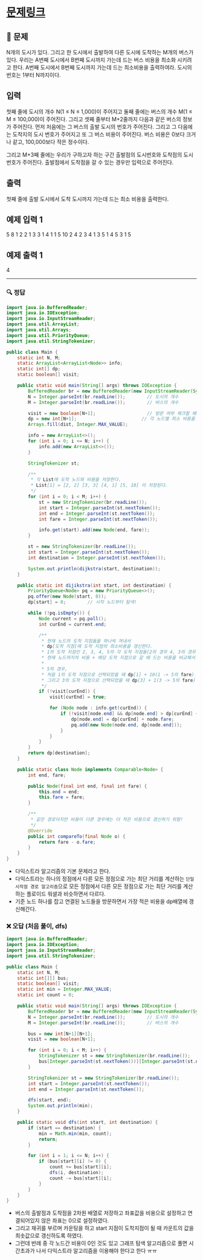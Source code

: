 # [문제링크](https://www.acmicpc.net/problem/1916)

## 📝 문제

N개의 도시가 있다. 그리고 한 도시에서 출발하여 다른 도시에 도착하는 M개의 버스가 있다. 우리는 A번째 도시에서 B번째 도시까지 가는데 드는 버스 비용을 최소화 시키려고 한다. A번째 도시에서 B번째 도시까지 가는데 드는 최소비용을 출력하여라. 도시의 번호는 1부터 N까지이다.

## 입력

첫째 줄에 도시의 개수 N(1 ≤ N ≤ 1,000)이 주어지고 둘째 줄에는 버스의 개수 M(1 ≤ M ≤ 100,000)이 주어진다. 그리고 셋째 줄부터 M+2줄까지 다음과 같은 버스의 정보가 주어진다. 먼저 처음에는 그 버스의 출발 도시의 번호가 주어진다. 그리고 그 다음에는 도착지의 도시 번호가 주어지고 또 그 버스 비용이 주어진다. 버스 비용은 0보다 크거나 같고, 100,000보다 작은 정수이다.

그리고 M+3째 줄에는 우리가 구하고자 하는 구간 출발점의 도시번호와 도착점의 도시번호가 주어진다. 출발점에서 도착점을 갈 수 있는 경우만 입력으로 주어진다.

## 출력

첫째 줄에 출발 도시에서 도착 도시까지 가는데 드는 최소 비용을 출력한다.

## 예제 입력 1

5
8
1 2 2
1 3 3
1 4 1
1 5 10
2 4 2
3 4 1
3 5 1
4 5 3
1 5

## 예제 출력 1 

4

---

### 🔍 정답

```java
import java.io.BufferedReader;
import java.io.IOException;
import java.io.InputStreamReader;
import java.util.ArrayList;
import java.util.Arrays;
import java.util.PriorityQueue;
import java.util.StringTokenizer;

public class Main {
    static int N, M;
    static ArrayList<ArrayList<Node>> info;
    static int[] dp;
    static boolean[] visit;

    public static void main(String[] args) throws IOException {
        BufferedReader br = new BufferedReader(new InputStreamReader(System.in));
        N = Integer.parseInt(br.readLine());        // 도시의 개수
        M = Integer.parseInt(br.readLine());        // 버스의 개수

        visit = new boolean[N+1];                   // 방문 여부 체크할 배열
        dp = new int[N+1];                        // 각 노드별 최소 비용을 저장
        Arrays.fill(dist, Integer.MAX_VALUE);

        info = new ArrayList<>();
        for (int i = 0; i <= N; i++) {
            info.add(new ArrayList<>());
        }

        StringTokenizer st;

        /**
         * 각 List에 도착 노드와 비용을 저장한다.
         * List[1] = [2, 2] [3, 3] [4, 1] [5, 10] 이 저장된다.
         */
        for (int i = 0; i < M; i++) {
            st = new StringTokenizer(br.readLine());
            int start = Integer.parseInt(st.nextToken());
            int end = Integer.parseInt(st.nextToken());
            int fare = Integer.parseInt(st.nextToken());

            info.get(start).add(new Node(end, fare));
        }

        st = new StringTokenizer(br.readLine());
        int start = Integer.parseInt(st.nextToken());
        int destination = Integer.parseInt(st.nextToken());

        System.out.println(dijkstra(start, destination));
    }

    public static int dijikstra(int start, int destination) {
        PriorityQueue<Node> pq = new PriorityQueue<>();
        pq.offer(new Node(start, 0));
        dp[start] = 0;        // 시작 노드부터 탐색!

        while (!pq.isEmpty()) {
            Node current = pq.poll();
            int curEnd = current.end;

            /**
             * 현재 노드의 도착 지점들을 하나씩 꺼내서
             * dp[도착 지점]에 도착 지점의 최소비용을 갱신한다.
             * 1의 도착 지점인 2, 3, 4, 5의 각 도착 지점들(2의 경우 4, 3의 경우 4, 5)의 비용과
             * 현재 노드까지의 비용 + 해당 도착 지점으로 갈 때 드는 비용을 비교해서 더 작은 값을 저장한다.
             * 
             * 5의 경우,
             * 처음 1의 도착 지점으로 선택되었을 때 dp[1] + 10(1 -> 5의 fare) 로 dp[5] = 10 이 된다.
             * 그리고 3의 도착 지점으로 선택되었을 때 dp[3] + 1(3 -> 5의 fare) 로 dp[5] = 4로 갱신이 된다.
             */
            if (!visit[curEnd]) {
                visit[curEnd] = true;

                for (Node node : info.get(curEnd)) {
                    if (!visit[node.end] && dp[node.end] > dp[curEnd] + node.fare) {
                        dp[node.end] = dp[curEnd] + node.fare;
                        pq.add(new Node(node.end, dp[node.end]));
                    }
                }
            }
        }
        return dp[destination];
    }

    public static class Node implements Comparable<Node> {
        int end, fare;

        public Node(final int end, final int fare) {
            this.end = end;
            this.fare = fare;
        }

        /**
         * 같은 경로이지만 비용이 다른 경우에는 더 적은 비용으로 갱신하기 위함!
         */
        @Override
        public int compareTo(final Node o) {
            return fare - o.fare;
        }
    }
}
```
- 다익스트라 알고리즘의 기본 문제라고 한다.
- 다익스트라는 하나의 정점에서 다른 모든 정점으로 가는 최단 거리를 계산하는 `단일 시작점 경로 알고리즘`으로 모든 정점에서 다른 모든 정점으로 가는 최단 거리를 계산하는 플로이드 워셜과 비슷하면서 다르다.
- 기준 노드 하나를 잡고 연결된 노드들을 방문하면서 가장 적은 비용을 dp배열에 갱신해간다.

### ❌ 오답 (처음 풀이, dfs)

```java
import java.io.BufferedReader;
import java.io.IOException;
import java.io.InputStreamReader;
import java.util.StringTokenizer;

public class Main {
    static int N, M;
    static int[][] bus;
    static boolean[] visit;
    static int min = Integer.MAX_VALUE;
    static int count = 0;

    public static void main(String[] args) throws IOException {
        BufferedReader br = new BufferedReader(new InputStreamReader(System.in));
        N = Integer.parseInt(br.readLine());        // 도시의 개수
        M = Integer.parseInt(br.readLine());        // 버스의 개수

        bus = new int[N+1][N+1];
        visit = new boolean[N+1];

        for (int i = 0; i < M; i++) {
            StringTokenizer st = new StringTokenizer(br.readLine());
            bus[Integer.parseInt(st.nextToken())][Integer.parseInt(st.nextToken())] = Integer.parseInt(st.nextToken());
        }

        StringTokenizer st = new StringTokenizer(br.readLine());
        int start = Integer.parseInt(st.nextToken());
        int end = Integer.parseInt(st.nextToken());

        dfs(start, end);
        System.out.println(min);
    }

    public static void dfs(int start, int destination) {
        if (start == destination) {
            min = Math.min(min, count);
            return;
        }

        for (int i = 1; i <= N; i++) {
            if (bus[start][i] != 0) {
                count += bus[start][i];
                dfs(i, destination);
                count -= bus[start][i];
            }
        }
    }
}
```
- 버스의 출발점과 도착점을 2차원 배열로 저장하고 좌표값을 비용으로 설정하고 연결되어있지 않은 좌표는 0으로 설정하였다.
- 그리고 재귀를 부르며 카운팅을 하고 start 지점이 도착지점이 될 때 카운트의 값을 최솟값으로 갱신하도록 하였다.
- 그런데 반례 중 각 노드간 비용이 0인 것도 있고 그래프 탐색 알고리즘으로 풀면 시간초과가 나서 다익스트라 알고리즘을 이용해야 한다고 한다 ㅠㅠ
